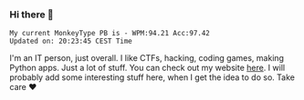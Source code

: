 ### Hi there 👋
<!-- PB START -->
```
My current MonkeyType PB is - WPM:94.21 Acc:97.42
Updated on: 20:23:45 CEST Time
```
<!-- PB END -->
I'm an IT person, just overall. I like CTFs, hacking, coding games, making Python apps. Just a lot of stuff.
You can check out my website [here](https://skill3472.github.io/).
I will probably add some interesting stuff here, when I get the idea to do so. Take care ❤️
